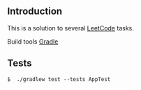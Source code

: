 ## Introduction

This is a solution to several [LeetCode](https://leetcode.com/) tasks.

Build tools [Gradle](https://gradle.org/)

## Tests

```
$  ./gradlew test --tests AppTest
```
